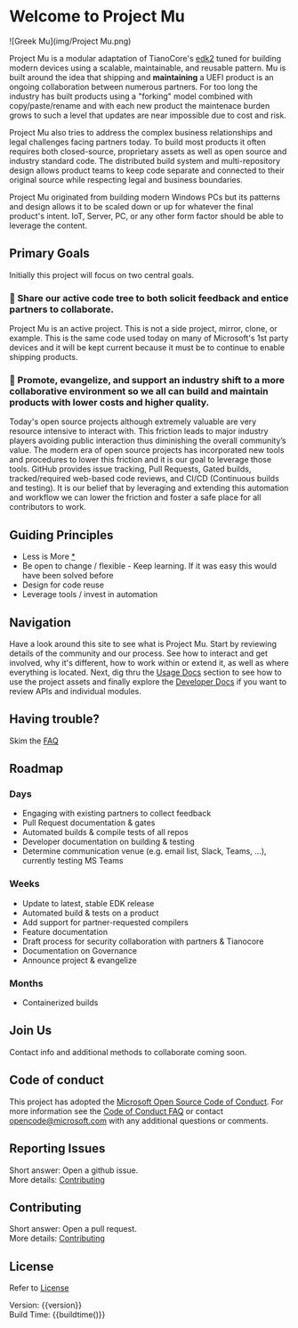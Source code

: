 # Welcome to Project Mu

![Greek Mu](img/Project Mu.png)

Project Mu is a modular adaptation of TianoCore's [edk2](https://github.com/tianocore/edk2) tuned for building modern devices using a scalable, maintainable, and reusable pattern.  Mu is built around the idea that shipping and **maintaining** a UEFI product is an ongoing collaboration between numerous partners.  For too long the industry has built products using a "forking" model combined with copy/paste/rename and with each new product the maintenace burden grows to such a level that updates are near impossible due to cost and risk.  

Project Mu also tries to address the complex business relationships and legal challenges facing partners today.  To build most products it often requires both closed-source, proprietary assets as well as open source and industry standard code.  The distributed build system and multi-repository design allows product teams to keep code separate and connected to their original source while respecting legal and business boundaries.  

Project Mu originated from building modern Windows PCs but its patterns and design allows it to be scaled down or up for whatever the final product's intent.  IoT, Server, PC, or any other form factor should be able to leverage the content.  

## Primary Goals
Initially this project will focus on two central goals. 

### &#x1F539; Share our active code tree to both solicit feedback and entice partners to collaborate.  
Project Mu is an active project.  This is not a side project, mirror, clone, or example.  This is the same code used today on many of Microsoft's 1st party devices and it will be kept current because it must be to continue to enable shipping products.  

### &#x1F539; Promote, evangelize, and support an industry shift to a more collaborative environment so we all can build and maintain products with lower costs and higher quality.  
Today's open source projects although extremely valuable are very resource intensive to interact with.  This friction leads to major industry players avoiding public interaction thus diminishing the overall community’s value.  The modern era of open source projects has incorporated new tools and procedures to lower this friction and it is our goal to leverage those tools.  GitHub provides issue tracking, Pull Requests, Gated builds, tracked/required web-based code reviews, and CI/CD (Continuous builds and testing).   It is our belief that by leveraging and extending this automation and workflow we can lower the friction and foster a safe place for all contributors to work.  


## Guiding Principles

* Less is More [*](faq)
* Be open to change / flexible - Keep learning.  If it was easy this would have been solved before
* Design for code reuse 
* Leverage tools / invest in automation

## Navigation

Have a look around this site to see what is Project Mu.  Start by reviewing details of the community and our process.  See how to interact and get involved, why it's different, how to work within or extend it, as well as where everything is located.  Next, dig thru the [Usage Docs](UsageDocs/usagedocs.md) section to see how to use the project assets and finally explore the [Developer Docs](DeveloperDocs/developerdocs.md) if you want to review APIs and individual modules.  

## Having trouble?

Skim the [FAQ](faq)

## Roadmap
### Days
* Engaging with existing partners to collect feedback
* Pull Request documentation & gates
* Automated builds & compile tests of all repos
* Developer documentation on building & testing
* Determine communication venue (e.g. email list, Slack, Teams, ...), currently testing MS Teams

### Weeks
* Update to latest, stable EDK release
* Automated build & tests on a product
* Add support for partner-requested compilers 
* Feature documentation
* Draft process for security collaboration with partners & Tianocore
* Documentation on Governance
* Announce project & evangelize

### Months
* Containerized builds

## Join Us

Contact info and additional methods to collaborate coming soon.

## Code of conduct

This project has adopted the [Microsoft Open Source Code of Conduct](https://opensource.microsoft.com/codeofconduct/).  For more information see the [Code of Conduct FAQ](https://opensource.microsoft.com/codeofconduct/faq/) or contact [opencode@microsoft.com](mailto:opencode@microsoft.com) with any additional questions or comments.

## Reporting Issues

Short answer: Open a github issue.  
More details: [Contributing](How/contributing)

## Contributing

Short answer: Open a pull request.  
More details: [Contributing](How/contributing)

## License

Refer to [License](license)

Version: {{version}}  
Build Time: {{buildtime()}}
